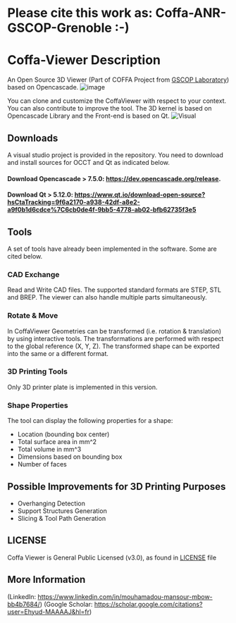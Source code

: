 # Please cite this work as: Coffa-ANR-GSCOP-Grenoble :-)
# Coffa-Viewer Description
An Open Source 3D Viewer (Part of COFFA Project from [GSCOP Laboratory](https://g-scop.grenoble-inp.fr/en/research/product-process-design)) based on Opencascade.
![image](https://user-images.githubusercontent.com/64405374/142596169-0f65ed11-093f-4b4b-8367-be227ea559f5.png)

You can clone and customize the CoffaViewer with respect to your context. You can also contribute to improve the tool.
The 3D kernel is based on Opencascade Library and the Front-end is based on Qt.
![Visual](https://user-images.githubusercontent.com/64405374/138902371-82b68e87-4684-47f0-9d13-a69166f43b2c.png)

## Downloads
A visual studio project is provided in the repository. You need to download and install sources for OCCT and Qt as indicated below. 
#### **Download Opencascade > 7.5.0**: https://dev.opencascade.org/release.
#### **Download Qt > 5.12.0**: https://www.qt.io/download-open-source?hsCtaTracking=9f6a2170-a938-42df-a8e2-a9f0b1d6cdce%7C6cb0de4f-9bb5-4778-ab02-bfb62735f3e5
## Tools
A set of tools have already been implemented in the software. Some are cited below.
### CAD Exchange
Read and Write CAD files. The supported standard formats are STEP, STL and BREP. The viewer can also handle multiple parts simultaneously.
### Rotate & Move
In CoffaViewer Geometries can be transformed (i.e. rotation & translation) by using interactive tools. The transformations are performed with respect to the global reference (X, Y, Z). The transformed shape can be exported into the same or a different format.
### 3D Printing Tools
Only 3D printer plate is implemented in this version.
### Shape Properties
The tool can display the following properties for a shape:
- Location (bounding box center)
- Total surface area in mm^2
- Total volume in mm^3
- Dimensions based on bounding box
- Number of faces

## Possible Improvements for 3D Printing Purposes
- Overhanging Detection
- Support Structures Generation
- Slicing & Tool Path Generation

## LICENSE
Coffa Viewer is General Public Licensed (v3.0), as found in [LICENSE](LICENSE) file
## More Information
(LinkedIn: https://www.linkedin.com/in/mouhamadou-mansour-mbow-bb4b7684/)
(Google Scholar: https://scholar.google.com/citations?user=Ehyud-MAAAAJ&hl=fr)

